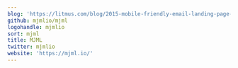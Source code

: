 ```yaml
---
blog: 'https://litmus.com/blog/2015-mobile-friendly-email-landing-page-trends-infographic'
github: mjmlio/mjml
logohandle: mjmlio
sort: mjml
title: MJML
twitter: mjmlio
website: 'https://mjml.io/'
---
```

